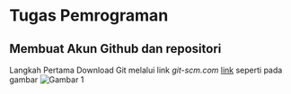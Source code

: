 # Tugas Pemrograman
## Membuat Akun Github dan repositori
Langkah Pertama Download Git melalui link _git-scm.com_
[link](https://git-scm.com/)
seperti pada gambar
![Gambar 1](Ssot/ss1.png)
